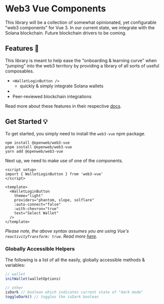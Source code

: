 # Web3 Vue Components

This library will be a collection of somewhat opinionated, yet configurable "web3 components" for Vue 3. In our current state, we integrate with the Solana blockchain. Future blockchain drivers to be coming.

<!-- ⚡️ [View demo](https://web3-vue.netlify.app/) / [Browse demo code](./example) -->

<!-- todo: add screenshot here -->

## Features 🐙

This library is meant to help ease the "onboarding & learning curve" when "jumping" into the web3 territory by providing a library of all sorts of useful composables.

- `<WalletLoginButton />`
  - quickly & simply integrate Solana wallets
-
- Peer-reviewed blockchain integrations

Read more about these features in their respective [docs](https://meema.xyz/docs).

## Get Started 💡

To get started, you simply need to install the `web3-vue` npm package.

```shell
npm install @openweb/web3-vue
pnpm install @openweb/web3-vue
yarn add @openweb/web3-vue
```

Next up, we need to make use of one of the components.

```vue
<script setup>
import { WalletLoginButton } from 'web3-vue'
</script>

<template>
  <WalletLoginButton
    theme="light"
    providers="phantom, slope, solflare"
    :auto-connect="false"
    :with-chevron="true"
    text="Select Wallet"
  />
</template>
```

_Please note, the above syntax assumes you are using Vue's `reactivityTransform: true`. Read more [here](https://vuejs.org/guide/extras/reactivity-transform.html)._

### Globally Accessible Helpers

The following is a list of all the easily, globally accessible methods & variables:

```js
// wallet
initWallet(walletOptions)

// other
isDark // boolean which indicates current state of "dark mode"
toggleDark() // toggles the isDark boolean
```
